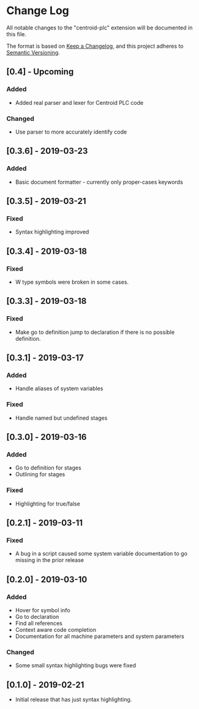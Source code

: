 # Change Log

All notable changes to the "centroid-plc" extension will be documented in this file.

The format is based on [Keep a Changelog](https://keepachangelog.com/en/1.0.0/),
and this project adheres to [Semantic Versioning](https://semver.org/spec/v2.0.0.html).

## [0.4] - Upcoming

### Added

- Added real parser and lexer for Centroid PLC code

### Changed

- Use parser to more accurately identify code

## [0.3.6] - 2019-03-23

### Added

- Basic document formatter - currently only proper-cases keywords

## [0.3.5] - 2019-03-21

### Fixed

- Syntax highlighting improved

## [0.3.4] - 2019-03-18

### Fixed

- W type symbols were broken in some cases.

## [0.3.3] - 2019-03-18

### Fixed

- Make go to definition jump to declaration if there is no possible definition.

## [0.3.1] - 2019-03-17

### Added

- Handle aliases of system variables

### Fixed

- Handle named but undefined stages

## [0.3.0] - 2019-03-16

### Added

- Go to definition for stages
- Outlining for stages

### Fixed

- Highlighting for true/false

## [0.2.1] - 2019-03-11

### Fixed

- A bug in a script caused some system variable documentation to go missing in the prior release

## [0.2.0] - 2019-03-10

### Added

- Hover for symbol info
- Go to declaration
- Find all references
- Context aware code completion
- Documentation for all machine parameters and system parameters

### Changed

- Some small syntax highlighting bugs were fixed

## [0.1.0] - 2019-02-21

- Initial release that has just syntax highlighting.
